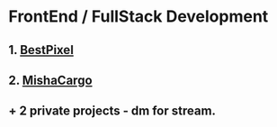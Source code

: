 # FrontEnd / FullStack Development
## 1. [BestPixel](https://bestpixel.ru/)
## 2. [MishaCargo](https://mishacargo.ru/)
## + 2 private projects - dm for stream. 
